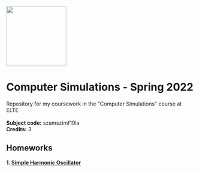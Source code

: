 <img src="https://www.elte.hu/media/98/4e/09bd02a0531e0a6378cfaf14e5c72244b304d9bbb78c58659350ad23390d/elte_angol_fekvo_kek_logo.png" height="160" />

# Computer Simulations - Spring 2022
Repository for my coursework in the  "Computer Simulations" course at ELTE<br>
<br>
**Subject code:** szamszimf19la<br>
**Credits:** 3<br>

## Homeworks
**1. [Simple Harmonic Oscillator](https://github.com/szmate00/elte_comp_sim/tree/main/1.%20Harmonic%20oscillator)**<br>

